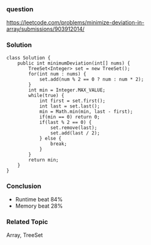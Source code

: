 ### question
https://leetcode.com/problems/minimize-deviation-in-array/submissions/903912014/
### Solution
```
class Solution {
    public int minimumDeviation(int[] nums) {
        TreeSet<Integer> set = new TreeSet();
        for(int num : nums) {
            set.add(num % 2 == 0 ? num : num * 2);
        }
        int min = Integer.MAX_VALUE;
        while(true) {
            int first = set.first();
            int last = set.last();
            min = Math.min(min, last - first);
            if(min == 0) return 0;
            if(last % 2 == 0) {
                set.remove(last);
                set.add(last / 2);
            } else {
                break;
            }
        }
        return min;
    }
}
```
### Conclusion
- Runtime beat 84%
- Memory beat 28%

### Related Topic
Array, TreeSet